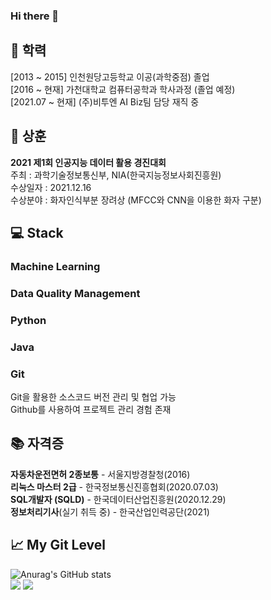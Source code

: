 ### Hi there 👋  
## 🏫 학력  
[2013 ~ 2015] 인천원당고등학교 이공(과학중점) 졸업  
[2016 ~ 현재] 가천대학교 컴퓨터공학과 학사과정 (졸업 예정)  
[2021.07 ~ 현재] (주)비투엔 AI Biz팀 담당 재직 중  
  
## 🏅 상훈  
**2021 제1회 인공지능 데이터 활용 경진대회**  
주최 : 과학기술정보통신부, NIA(한국지능정보사회진흥원)  
수상일자 : 2021.12.16  
수상분야 : 화자인식부분 장려상 (MFCC와 CNN을 이용한 화자 구분)
  
## 💻 Stack  
### Machine Learning  
### Data Quality Management  
### Python  
### Java  
### Git  
Git을 활용한 소스코드 버전 관리 및 협업 가능  
Github를 사용하여 프로젝트 관리 경험 존재  
  
## 📚 자격증  
**자동차운전면허 2종보통** - 서울지방경찰청(2016)  
**리눅스 마스터 2급** - 한국정보통신진흥협회(2020.07.03)  
**SQL개발자 (SQLD)** - 한국데이터산업진흥원(2020.12.29)  
**정보처리기사**(실기 취득 중) - 한국산업인력공단(2021)  
  
## 📈 My Git Level
![Anurag's GitHub stats](https://github-readme-stats.vercel.app/api?username=leejiyoon7&show_icons=true&theme=buefy)  
<img src="https://img.shields.io/github/followers/leejiyoon7?style=social">  <a href="https://hits.seeyoufarm.com"><img src="https://hits.seeyoufarm.com/api/count/incr/badge.svg?url=https%3A%2F%2Fgithub.com%2Fleejiyoon7&count_bg=%2379C83D&title_bg=%23555555&icon=&icon_color=%23E7E7E7&title=hits&edge_flat=false"/></a>
